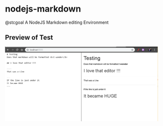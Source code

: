 # nodejs-markdown

@stcgoal A NodeJS Markdown editing Environment

## Preview of Test

![Preview Test](https://raw.githubusercontent.com/GuillaumeIsabelleX/nodejs-markdown/master/previews/001.png)
